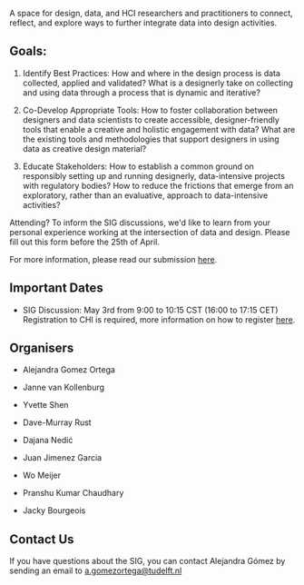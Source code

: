 A space for design, data, and HCI researchers and practitioners to connect, reflect, and explore ways to further integrate data into design activities.  

## Goals: 

1) Identify Best Practices: How and where in the design process is data collected, applied and validated? What is a designerly take on collecting and using data through a process that is dynamic and iterative?  

2) Co-Develop Appropriate Tools: How to foster collaboration between designers and data scientists to create accessible, designer-friendly tools that enable a creative and  holistic engagement with data? What are the existing tools and methodologies that support designers in using data as creative design material?  

3) Educate Stakeholders: How to establish a common ground on responsibly setting up and running designerly, data-intensive projects with regulatory bodies? How to reduce the frictions that emerge from an exploratory, rather than an evaluative, approach to data-intensive activities?  

Attending? To inform the SIG discussions, we'd like to learn from your personal experience working at the intersection of data and design. Please fill out this form before the 25th of April. 

For more information, please read our submission [here](https://drive.google.com/file/d/1wGpUdHQ4ttFOTSdWXteOfjbrCsT6mYLx/view?usp=sharing). 

## Important Dates 

- SIG Discussion: May 3rd from 9:00 to 10:15 CST (16:00 to 17:15 CET) Registration to CHI is required, more information on how to register [here](https://web.cvent.com/event/39da8b29-3829-4548-829e-750fc9dd732e/summary). 

## Organisers 

- Alejandra Gomez Ortega 

- Janne van Kollenburg 

- Yvette Shen 

- Dave-Murray Rust 

- Dajana Nedić 

- Juan Jimenez Garcia 

- Wo Meijer 

- Pranshu Kumar Chaudhary  

- Jacky Bourgeois 

 

## Contact Us 

If you have questions about the SIG, you can contact Alejandra Gómez by sending an email to [a.gomezortega@tudelft.nl](mailto:a.gomezortega@tudelft.nl) 
